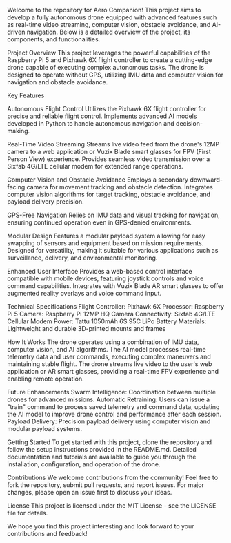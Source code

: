 Welcome to the repository for Aero Companion! This project aims to develop a fully autonomous drone equipped with advanced features such as real-time video streaming, computer vision, obstacle avoidance, and AI-driven navigation. Below is a detailed overview of the project, its components, and functionalities.

Project Overview
This project leverages the powerful capabilities of the Raspberry Pi 5 and Pixhawk 6X flight controller to create a cutting-edge drone capable of executing complex autonomous tasks. The drone is designed to operate without GPS, utilizing IMU data and computer vision for navigation and obstacle avoidance.

Key Features

Autonomous Flight Control
Utilizes the Pixhawk 6X flight controller for precise and reliable flight control.
Implements advanced AI models developed in Python to handle autonomous navigation and decision-making.

Real-Time Video Streaming
Streams live video feed from the drone's 12MP camera to a web application or Vuzix Blade smart glasses for FPV (First Person View) experience.
Provides seamless video transmission over a Sixfab 4G/LTE cellular modem for extended range operations.

Computer Vision and Obstacle Avoidance
Employs a secondary downward-facing camera for movement tracking and obstacle detection.
Integrates computer vision algorithms for target tracking, obstacle avoidance, and payload delivery precision.

GPS-Free Navigation
Relies on IMU data and visual tracking for navigation, ensuring continued operation even in GPS-denied environments.

Modular Design
Features a modular payload system allowing for easy swapping of sensors and equipment based on mission requirements.
Designed for versatility, making it suitable for various applications such as surveillance, delivery, and environmental monitoring.

Enhanced User Interface
Provides a web-based control interface compatible with mobile devices, featuring joystick controls and voice command capabilities.
Integrates with Vuzix Blade AR smart glasses to offer augmented reality overlays and voice command input.

Technical Specifications
Flight Controller: Pixhawk 6X
Processor: Raspberry Pi 5
Camera: Raspberry Pi 12MP HQ Camera
Connectivity: Sixfab 4G/LTE Cellular Modem
Power: Tattu 1050mAh 6S 95C LiPo Battery
Materials: Lightweight and durable 3D-printed mounts and frames

How It Works
The drone operates using a combination of IMU data, computer vision, and AI algorithms. The AI model processes real-time telemetry data and user commands, executing complex maneuvers and maintaining stable flight. The drone streams live video to the user's web application or AR smart glasses, providing a real-time FPV experience and enabling remote operation.

Future Enhancements
Swarm Intelligence: Coordination between multiple drones for advanced missions.
Automatic Retraining: Users can issue a "train" command to process saved telemetry and command data, updating the AI model to improve drone control and performance after each session.
Payload Delivery: Precision payload delivery using computer vision and modular payload systems.

Getting Started
To get started with this project, clone the repository and follow the setup instructions provided in the README.md. Detailed documentation and tutorials are available to guide you through the installation, configuration, and operation of the drone.

Contributions
We welcome contributions from the community! Feel free to fork the repository, submit pull requests, and report issues. For major changes, please open an issue first to discuss your ideas.

License
This project is licensed under the MIT License - see the LICENSE file for details.

We hope you find this project interesting and look forward to your contributions and feedback!
